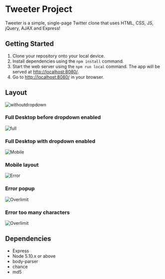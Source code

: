 # Tweeter Project

Tweeter is a simple, single-page Twitter clone that uses HTML, CSS, JS, jQuery, AJAX and Express!

## Getting Started

1. Clone your repository onto your local device.
2. Install dependencies using the `npm install` command.
3. Start the web server using the `npm run local` command. The app will be served at <http://localhost:8080/>.
4. Go to <http://localhost:8080/> in your browser.

## Layout

![withoutdropdown](https://user-images.githubusercontent.com/106779840/190712959-21ef0dbc-5fc3-47b4-bc35-7afde3675e15.png)

### Full Desktop before dropdown enabled 

![full](https://user-images.githubusercontent.com/106779840/190712879-40c0558a-3b00-4263-ab23-461b05e46191.png)

### Full Desktop with dropdown enabled 

![Mobile](https://user-images.githubusercontent.com/106779840/190713004-4caba43b-cb25-403c-a7d5-be6c4e956a27.png)

### Mobile layout

![Error](https://user-images.githubusercontent.com/106779840/190713097-21c57cf9-2bf7-428f-8b39-87aadcf5d7c9.png)

### Error popup 

![Overlimit](https://user-images.githubusercontent.com/106779840/190713111-e56c3215-bac5-438c-96e0-b06802b6bc1d.png)

### Error too many characters 

![Overlimit](https://user-images.githubusercontent.com/106779840/190714558-3cfa7b06-7a5a-4cca-8ca3-0e70961f15ee.png)

## Dependencies

- Express
- Node 5.10.x or above
- body-parser
- chance
- md5

